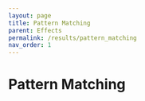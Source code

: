 ```yaml
---
layout: page
title: Pattern Matching
parent: Effects
permalink: /results/pattern_matching
nav_order: 1
---
```


<h1 style="font-weight: bold">Pattern Matching</h1>
